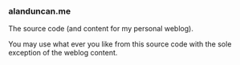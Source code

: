 ### alanduncan.me ###

The source code (and content for my personal weblog).

You may use what ever you like from this source code with the sole exception of the weblog content.
